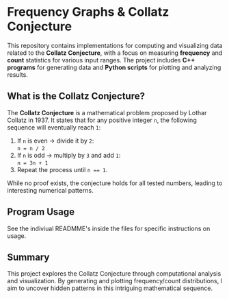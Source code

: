 # Frequency Graphs & Collatz Conjecture

This repository contains implementations for computing and visualizing data related to the **Collatz Conjecture**, with a focus on measuring **frequency** and **count** statistics for various input ranges. The project includes **C++ programs** for generating data and **Python scripts** for plotting and analyzing results.

## What is the Collatz Conjecture?

The **Collatz Conjecture** is a mathematical problem proposed by Lothar Collatz in 1937. It states that for any positive integer `n`, the following sequence will eventually reach `1`:

1. If `n` is even → divide it by `2`:  
   `n = n / 2`
2. If `n` is odd → multiply by `3` and add `1`:  
   `n = 3n + 1`
3. Repeat the process until `n == 1`.

While no proof exists, the conjecture holds for all tested numbers, leading to interesting numerical patterns.

## Program Usage

See the indiviual READMME's inside the files for specific instructions on usage.

## Summary

This project explores the Collatz Conjecture through computational analysis and visualization. By generating and plotting frequency/count distributions, I aim to uncover hidden patterns in this intriguing mathematical sequence.
